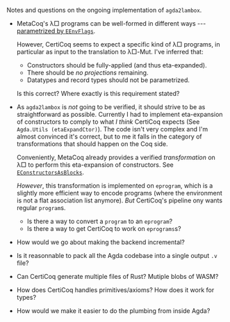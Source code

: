 Notes and questions on the ongoing implementation of `agda2lambox`.

- MetaCoq's λ□ programs can be well-formed in different ways 
  --- [parametrized by `EEnvFlags`][envflags].

  However, CertiCoq seems to expect a specific kind of λ□ programs, in
  particular as input to the translation to λ□-Mut. I've inferred that:

  - Constructors should be fully-applied (and thus eta-expanded).
  - There should be *no projections* remaining.
  - Datatypes and record types should not be parametrized.

  Is this correct? Where exactly is this requirement stated?

- As `agda2lambox` is *not* going to be verified, it should strive to be
  as straightforward as possible.
  Currently I had to implement eta-expansion of constructors to comply to what
  *I think* CertiCoq expects (See `Agda.Utils (etaExpandCtor)`).
  The code isn't very complex and I'm almost convinced it's correct,
  but to me it falls in the category of transformations that should happen
  on the Coq side.

  Conveniently, MetaCoq already provides a verified *transformation* on λ□ 
  to perform this eta-expansion of constructors.
  See [`EConstructorsAsBlocks`][ctorblocks].

  *However*, this transformation is implemented on `eprogram`,
  which is a slightly more efficient way to encode programs (where the
  environment is not a flat association list anymore).
  *But* CertiCoq's pipeline ony wants regular `program`s.

  - Is there a way to convert a `program` to an `eprogram`?
  - Is there a way to get CertiCoq to work on `eprograms`s?

- How would we go about making the backend incremental?

- Is it reasonnable to pack all the Agda codebase into a single output `.v`
    file?

- Can CertiCoq generate multiple files of Rust? Mutiple blobs of WASM?

- How does CertiCoq handles primitives/axioms? How does it work for types?

- How would we make it easier to do the plumbing from inside Agda?

[ctorblocks]: https://github.com/MetaCoq/metacoq/blob/v1.3.1-8.19/erasure/theories/EConstructorsAsBlocks.v
[envflags]: https://github.com/MetaCoq/metacoq/blob/ea3ed3c4b0d05508ce744f17a56c880c5f47c816/erasure/theories/EWellformed.v#L55

